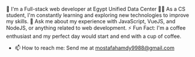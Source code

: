 
🏢 I'm a Full-stack web developer at Egypt Unified Data Center
👨‍💻 As a CS student, I'm constantly learning and exploring new technologies to improve my skills.
💬 Ask me about my experience with JavaScript, VueJS, and NodeJS, or anything related to web development.
⚡ Fun Fact: I'm a coffee enthusiast and my perfect day would start and end with a cup of coffee.
- 📫 How to reach me: Send me at mostafahamdy9988@gmail.com

